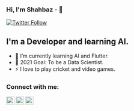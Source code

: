 ### Hi, I'm Shahbaz - 👋

[![Twitter Follow](https://img.shields.io/twitter/follow/Shahbaz21986350?color=1DA1F2&logo=twitter&style=for-the-badge)](https://twitter.com/intent/follow?original_referer=https%3A%2F%2Fgithub.com%2FcodeSTACKr&screen_name=Shahbaz21986350)

## I'm a Developer and learning AI.

- 🌱 I’m currently learning AI and Flutter.
- 🥅 2021 Goal: To be a Data Scientist.
- ⚡ I love to play cricket and video games.

### Connect with me:

[<img align="left" alt="Twitter" width="22px" src="https://cdn.jsdelivr.net/npm/simple-icons@v3/icons/twitter.svg" />][twitter]
[<img align="left" alt="LinkedIn" width="22px" src="https://cdn.jsdelivr.net/npm/simple-icons@v3/icons/linkedin.svg" />][linkedin]
[<img align="left" alt="Instagram" width="22px" src="https://cdn.jsdelivr.net/npm/simple-icons@v3/icons/instagram.svg" />][instagram]

[twitter]: https://twitter.com/Shahbaz21986350
[instagram]: https://www.instagram.com/shahbaz_akram__/
[linkedin]: https://www.linkedin.com/in/shahbaz-akram-66a9981b1/

